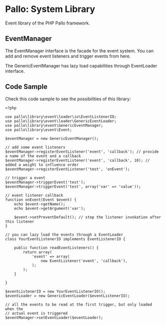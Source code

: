 # Pallo: System Library

Event library of the PHP Pallo framework.

## EventManager

The EventManager interface is the facade for the event system.
You can add and remove event listeners and trigger events from here.

The GenericEventManager has lazy load capabilities through EventLoader interface.

## Code Sample

Check this code sample to see the possibilities of this library:

    <?php
    
    use pallo\library\event\loader\io\EventListenerIO;
    use pallo\library\event\loader\GenericEventLoader;
    use pallo\library\event\GenericEventManager;
    use pallo\library\event\Event;

    $eventManager = new GenericEventManager();
        
    // add some event listeners
    $eventManager->registerEventListener('event', 'callback'); // provide a name of the event and a callback
    $eventManager->registerEventListener('event', 'callback', 10); // added a weight to influence order
    $eventManager->registerEventListener('test', 'onEvent');
    
    // trigger a event
    $eventManager->triggerEvent('test');
    $eventManager->triggerEvent('test', array('var' => 'value'));
    
    // event listener callback
    function onEvent(Event $event) {
        echo $event->getName();
        echo $event->getArgument('var');
        
        $event->setPreventDefault(); // stop the listener invokation after this listener
    }
    
    // you can lazy load the events through a EventLoader
    class YourEventListenerIO implements EventListenerIO {
    
        public function readEventListeners() {
            return array(
                'event' => array(
                    new EventListener('event', 'callback'),
                );
            );
        }
    
    }
    
    $eventListenerIO = new YourEventListenerIO();
    $eventLoader = new GenericEventLoader($eventListenerIO);
    
    // all the events to be read at the first trigger, but only loaded when the
    // actual event is triggered
    $eventManager->setEventLoader($eventLoader);